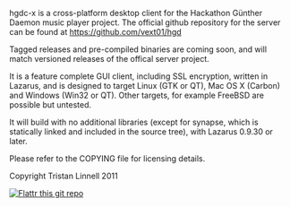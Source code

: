 hgdc-x is a cross-platform desktop client for the Hackathon Günther Daemon music player project.
The official github repository for the server can be found at https://github.com/vext01/hgd

Tagged releases and pre-compiled binaries are coming soon, and will match versioned releases of the offical server project.

It is a feature complete GUI client, including SSL encryption, written in Lazarus, and is designed to target Linux (GTK or QT), Mac OS X (Carbon) and Windows (Win32 or QT). Other targets, for example FreeBSD are possible but untested.

It will build with no additional libraries (except for synapse, which is statically linked and included in the source tree), with Lazarus 0.9.30 or later.

Please refer to the COPYING file for licensing details.

Copyright Tristan Linnell 2011

[![Flattr this git repo](http://api.flattr.com/button/flattr-badge-large.png)](https://flattr.com/submit/auto?user_id=tristan_2468&url=https://github.com/tristan2468/hgdc-x&title=hgdc-x&language=en_GB&tags=github&category=software) 
